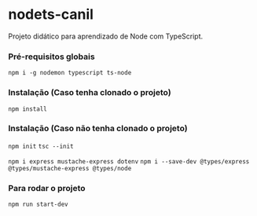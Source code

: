 # nodets-canil
Projeto didático para aprendizado de Node com TypeScript.

### Pré-requisitos globais
`npm i -g nodemon typescript ts-node`

### Instalação (Caso tenha clonado o projeto)
`npm install`

### Instalação (Caso não tenha clonado o projeto)
`npm init`
`tsc --init`

`npm i express mustache-express dotenv`
`npm i --save-dev @types/express @types/mustache-express @types/node`

### Para rodar o projeto
`npm run start-dev`